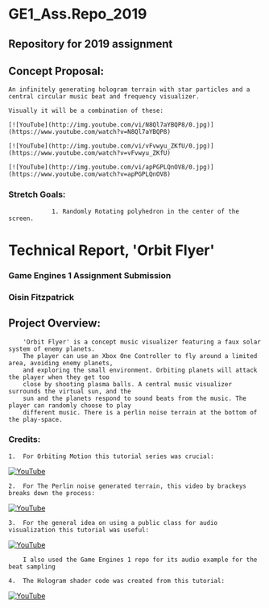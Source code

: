 # GE1_Ass.Repo_2019

## Repository for 2019 assignment



## Concept Proposal:


	An infinitely generating hologram terrain with star particles and a central circular music beat and frequency visualizer.

	Visually it will be a combination of these: 

	[![YouTube](http://img.youtube.com/vi/N8Ql7aYBQP8/0.jpg)](https://www.youtube.com/watch?v=N8Ql7aYBQP8)

	[![YouTube](http://img.youtube.com/vi/vFvwyu_ZKfU/0.jpg)](https://www.youtube.com/watch?v=vFvwyu_ZKfU)

	[![YouTube](http://img.youtube.com/vi/apPGPLQnOV8/0.jpg)](https://www.youtube.com/watch?v=apPGPLQnOV8)

### Stretch Goals: 

				1. Randomly Rotating polyhedron in the center of the screen.


# Technical Report, 'Orbit Flyer'

### Game Engines 1 Assignment Submission

### Oisin Fitzpatrick


## Project Overview:

		'Orbit Flyer' is a concept music visualizer featuring a faux solar system of enemy planets. 
		The player can use an Xbox One Controller to fly around a limited area, avoiding enemy planets,
		and exploring the small environment. Orbiting planets will attack the player when they get too 
		close by shooting plasma balls. A central music visualizer surrounds the virtual sun, and the 
		sun and the planets respond to sound beats from the music. The player can randomly choose to play
		different music. There is a perlin noise terrain at the bottom of the play-space. 

### Credits:

	1. 	For Orbiting Motion this tutorial series was crucial:

[![YouTube](http://img.youtube.com/vi/mQKGRoV_jBc/0.jpg)](https://www.youtube.com/watch?v=mQKGRoV_jBc)


	2. 	For The Perlin noise generated terrain, this video by brackeys breaks down the process:

[![YouTube](http://img.youtube.com/vi/vFvwyu_ZKfU/0.jpg)](https://www.youtube.com/watch?v=vFvwyu_ZKfU)

	3. 	For the general idea on using a public class for audio visualization this tutorial was useful:

[![YouTube](http://img.youtube.com/vi/Ri1uNPNlaVs/0.jpg)](https://www.youtube.com/watch?v=Ri1uNPNlaVs) 
   
 		I also used the Game Engines 1 repo for its audio example for the beat sampling

	4. 	The Hologram shader code was created from this tutorial:
	
[![YouTube](http://img.youtube.com/vi/vlYGmVC_Qzg/0.jpg)](https://www.youtube.com/watch?v=vlYGmVC_Qzg)